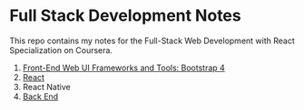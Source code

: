 # Full Stack Development Notes

This repo contains my notes for the Full-Stack Web Development with React Specialization on Coursera.

1. [Front-End Web UI Frameworks and Tools: Bootstrap 4](https://github.com/vanessaaleung/full-stack-notes/tree/master/bootstrap)
2. [React](https://github.com/vanessaaleung/full-stack-notes/tree/master/react)
3. React Native
4. [Back End](https://github.com/vanessaaleung/full-stack-notes/tree/master/server-side-development)
